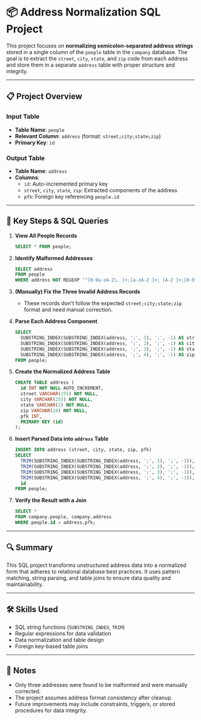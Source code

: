# 📦 Address Normalization SQL Project

This project focuses on **normalizing semicolon-separated address strings** stored in a single column of the `people` table in the `company` database. The goal is to extract the `street`, `city`, `state`, and `zip` code from each address and store them in a separate `address` table with proper structure and integrity.

---

## 📋 Project Overview

### Input Table
- **Table Name**: `people`
- **Relevant Column**: `address` (format: `street;city;state;zip`)
- **Primary Key**: `id`

### Output Table
- **Table Name**: `address`
- **Columns**:
  - `id`: Auto-incremented primary key
  - `street`, `city`, `state`, `zip`: Extracted components of the address
  - `pfk`: Foreign key referencing `people.id`

---

## 🧠 Key Steps & SQL Queries

1. **View All People Records**
   ```sql
   SELECT * FROM people;
   ```

2. **Identify Malformed Addresses**
   ```sql
   SELECT address
   FROM people 
   WHERE address NOT REGEXP '^[0-9a-zA-Z\. ]+;[a-zA-Z ]+; [A-Z ]+;[0-9 ]+$';
   ```

3. **(Manually) Fix the Three Invalid Address Records**
   - These records don't follow the expected `street;city;state;zip` format and need manual correction.

4. **Parse Each Address Component**
   ```sql
   SELECT 
     SUBSTRING_INDEX(SUBSTRING_INDEX(address, ';', 1), ';', -1) AS street,
     SUBSTRING_INDEX(SUBSTRING_INDEX(address, ';', 2), ';', -1) AS city,
     SUBSTRING_INDEX(SUBSTRING_INDEX(address, ';', 3), ';', -1) AS state,
     SUBSTRING_INDEX(SUBSTRING_INDEX(address, ';', 4), ';', -1) AS zip
   FROM people;
   ```

5. **Create the Normalized Address Table**
   ```sql
   CREATE TABLE address (
     id INT NOT NULL AUTO_INCREMENT,
     street VARCHAR(255) NOT NULL,
     city VARCHAR(255) NOT NULL,
     state VARCHAR(2) NOT NULL,
     zip VARCHAR(10) NOT NULL,
     pfk INT,
     PRIMARY KEY (id)
   );
   ```

6. **Insert Parsed Data into `address` Table**
   ```sql
   INSERT INTO address (street, city, state, zip, pfk)
   SELECT 
     TRIM(SUBSTRING_INDEX(SUBSTRING_INDEX(address, ';', 1), ';', -1)),
     TRIM(SUBSTRING_INDEX(SUBSTRING_INDEX(address, ';', 2), ';', -1)),
     TRIM(SUBSTRING_INDEX(SUBSTRING_INDEX(address, ';', 3), ';', -1)),
     TRIM(SUBSTRING_INDEX(SUBSTRING_INDEX(address, ';', 4), ';', -1)),
     id
   FROM people;
   ```

7. **Verify the Result with a Join**
   ```sql
   SELECT * 
   FROM company.people, company.address
   WHERE people.id = address.pfk;
   ```

---

## 🔍 Summary

This SQL project transforms unstructured address data into a normalized form that adheres to relational database best practices. It uses pattern matching, string parsing, and table joins to ensure data quality and maintainability.

---

## 🛠️ Skills Used

- SQL string functions (`SUBSTRING_INDEX`, `TRIM`)
- Regular expressions for data validation
- Data normalization and table design
- Foreign key-based table joins

---

## 📌 Notes

- Only three addresses were found to be malformed and were manually corrected.
- The project assumes address format consistency after cleanup.
- Future improvements may include constraints, triggers, or stored procedures for data integrity.